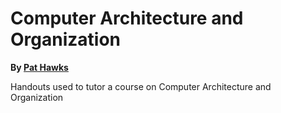 # Computer Architecture and Organization
**By [Pat Hawks](https://github.com/pathawks)**

Handouts used to tutor a course on Computer Architecture and Organization
